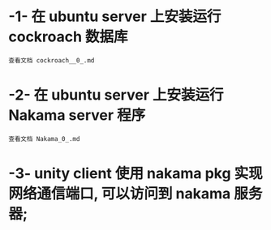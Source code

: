 

# -1- 在 ubuntu server 上安装运行 cockroach 数据库
    查看文档 cockroach__0_.md


# -2- 在 ubuntu server 上安装运行 Nakama server 程序
    查看文档 Nakama_0_.md


# -3- unity client 使用 nakama pkg 实现网络通信端口, 可以访问到 nakama 服务器;













































